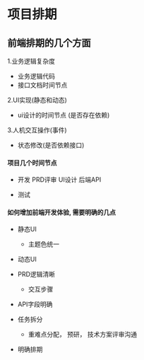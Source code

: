 # 项目排期

## 前端排期的几个方面

1.业务逻辑复杂度
- 业务逻辑代码
- 接口文档时间节点

2.UI实现(静态和动态)
- ui设计的时间节点 (是否存在依赖)

3.人机交互操作(事件)
- 状态修改(是否依赖接口)

#### 项目几个时间节点
- 开发
PRD评审
UI设计
后端API

- 测试

####  如何增加前端开发体验, 需要明确的几点

- 静态UI
    - 主题色统一

- 动态UI

- PRD逻辑清晰
    - 交互步骤

- API字段明确

- 任务拆分
    - 重难点分配， 预研， 技术方案评审沟通

- 明确排期
